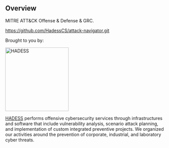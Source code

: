 
## Overview

MITRE ATT&CK Offense & Defense & GRC.

https://github.com/HadessCS/attack-navigator.git

Brought to you by:

<img src="https://hadess.io/wp-content/uploads/2022/06/logo-white.png" alt="HADESS" width="200"/>

[HADESS](https://hadess.io) performs offensive cybersecurity services through infrastructures and software that include vulnerability analysis, scenario attack planning, and implementation of custom integrated preventive projects. We organized our activities around the prevention of corporate, industrial, and laboratory cyber threats.

